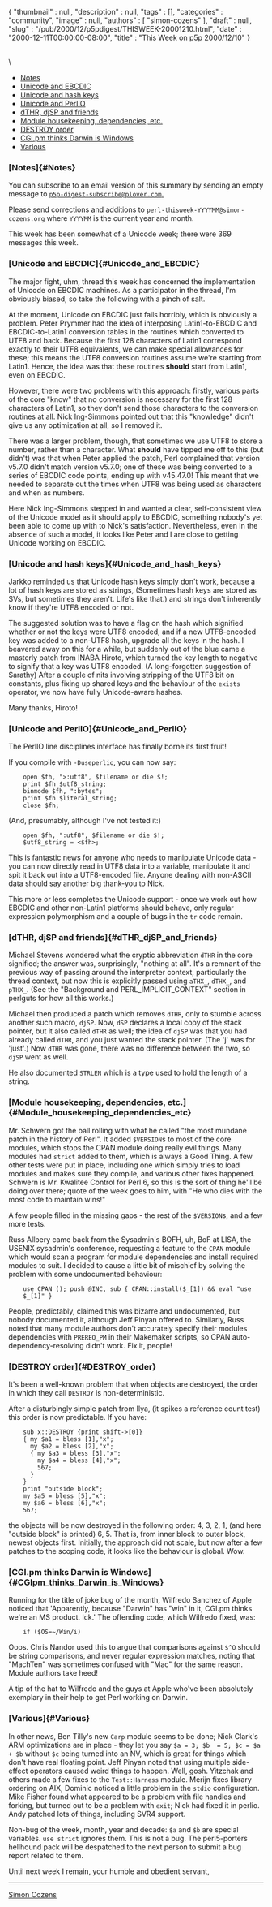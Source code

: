 {
   "thumbnail" : null,
   "description" : null,
   "tags" : [],
   "categories" : "community",
   "image" : null,
   "authors" : [
      "simon-cozens"
   ],
   "draft" : null,
   "slug" : "/pub/2000/12/p5pdigest/THISWEEK-20001210.html",
   "date" : "2000-12-11T00:00:00-08:00",
   "title" : "This Week on p5p 2000/12/10"
}



\
\

-   [Notes](http://www.plover.com/~mjd/misc/THISWEEK-20001210.html#Notes)
-   [Unicode and
    EBCDIC](http://www.plover.com/~mjd/misc/THISWEEK-20001210.html#Unicode_and_EBCDIC)
-   [Unicode and hash
    keys](http://www.plover.com/~mjd/misc/THISWEEK-20001210.html#Unicode_and_hash_keys)
-   [Unicode and
    PerlIO](http://www.plover.com/~mjd/misc/THISWEEK-20001210.html#Unicode_and_PerlIO)
-   [dTHR, djSP and
    friends](http://www.plover.com/~mjd/misc/THISWEEK-20001210.html#dTHR_djSP_and_friends)
-   [Module housekeeping, dependencies,
    etc.](http://www.plover.com/~mjd/misc/THISWEEK-20001210.html#Module_housekeeping_dependencies_etc)
-   [DESTROY
    order](http://www.plover.com/~mjd/misc/THISWEEK-20001210.html#DESTROY_order)
-   [CGI.pm thinks Darwin is
    Windows](http://www.plover.com/~mjd/misc/THISWEEK-20001210.html#CGIpm_thinks_Darwin_is_Windows)
-   [Various](http://www.plover.com/~mjd/misc/THISWEEK-20001210.html#Various)

### [Notes]{#Notes}

You can subscribe to an email version of this summary by sending an
empty message to
[`p5p-digest-subscribe@plover.com`.](mailto:p5p-digest-subscribe@plover.com)

Please send corrections and additions to
`perl-thisweek-YYYYMM@simon-cozens.org` where `YYYYMM` is the current
year and month.

This week has been somewhat of a Unicode week; there were 369 messages
this week.

### [Unicode and EBCDIC]{#Unicode_and_EBCDIC}

The major fight, uhm, thread this week has concerned the implementation
of Unicode on EBCDIC machines. As a participator in the thread, I'm
obviously biased, so take the following with a pinch of salt.

At the moment, Unicode on EBCDIC just fails horribly, which is obviously
a problem. Peter Prymmer had the idea of interposing Latin1-to-EBCDIC
and EBCDIC-to-Latin1 conversion tables in the routines which converted
to UTF8 and back. Because the first 128 characters of Latin1 correspond
exactly to their UTF8 equivalents, we can make special allowances for
these; this means the UTF8 conversion routines assume we're starting
from Latin1. Hence, the idea was that these routines **should** start
from Latin1, even on EBCDIC.

However, there were two problems with this approach: firstly, various
parts of the core "know" that no conversion is necessary for the first
128 characters of Latin1, so they don't send those characters to the
conversion routines at all. Nick Ing-Simmons pointed out that this
"knowledge" didn't give us any optimization at all, so I removed it.

There was a larger problem, though, that sometimes we use UTF8 to store
a number, rather than a character. What **should** have tipped me off to
this (but didn't) was that when Peter applied the patch, Perl complained
that version v5.7.0 didn't match version v5.7.0; one of these was being
converted to a series of EBCDIC code points, ending up with v45.47.0!
This meant that we needed to separate out the times when UTF8 was being
used as characters and when as numbers.

Here Nick Ing-Simmons stepped in and wanted a clear, self-consistent
view of the Unicode model as it should apply to EBCDIC, something
nobody's yet been able to come up with to Nick's satisfaction.
Nevertheless, even in the absence of such a model, it looks like Peter
and I are close to getting Unicode working on EBCDIC.

### [Unicode and hash keys]{#Unicode_and_hash_keys}

Jarkko reminded us that Unicode hash keys simply don't work, because a
lot of hash keys are stored as strings, (Sometimes hash keys are stored
as SVs, but sometimes they aren't. Life's like that.) and strings don't
inherently know if they're UTF8 encoded or not.

The suggested solution was to have a flag on the hash which signified
whether or not the keys were UTF8 encoded, and if a new UTF8-encoded key
was added to a non-UTF8 hash, upgrade all the keys in the hash. I
beavered away on this for a while, but suddenly out of the blue came a
masterly patch from INABA Hiroto, which turned the key length to
negative to signify that a key was UTF8 encoded. (A long-forgotten
suggestion of Sarathy) After a couple of nits involving stripping of the
UTF8 bit on constants, plus fixing up shared keys and the behaviour of
the `exists` operator, we now have fully Unicode-aware hashes.

Many thanks, Hiroto!

### [Unicode and PerlIO]{#Unicode_and_PerlIO}

The PerlIO line disciplines interface has finally borne its first fruit!

If you compile with `-Duseperlio`, you can now say:

        open $fh, ">:utf8", $filename or die $!;
        print $fh $utf8_string;
        binmode $fh, ":bytes";
        print $fh $literal_string;
        close $fh;

(And, presumably, although I've not tested it:)

        open $fh, ":utf8", $filename or die $!;
        $utf8_string = <$fh>;

This is fantastic news for anyone who needs to manipulate Unicode data -
you can now directly read in UTF8 data into a variable, manipulate it
and spit it back out into a UTF8-encoded file. Anyone dealing with
non-ASCII data should say another big thank-you to Nick.

This more or less completes the Unicode support - once we work out how
EBCDIC and other non-Latin1 platforms should behave, only regular
expression polymorphism and a couple of bugs in the `tr` code remain.

### [dTHR, djSP and friends]{#dTHR_djSP_and_friends}

Michael Stevens wondered what the cryptic abbreviation `dTHR` in the
core signified; the answer was, surprisingly, "nothing at all". It's a
remnant of the previous way of passing around the interpreter context,
particularly the thread context, but now this is explicitly passed using
`aTHX_`, `dTHX_`, and `pTHX_`. (See the "Background and
PERL\_IMPLICIT\_CONTEXT" section in perlguts for how all this works.)

Michael then produced a patch which removes `dTHR`, only to stumble
across another such macro, `djSP`. Now, `dSP` declares a local copy of
the stack pointer, but it also called `dTHR` as well; the idea of `djSP`
was that you had already called `dTHR`, and you just wanted the stack
pointer. (The 'j' was for 'just'.) Now `dTHR` was gone, there was no
difference between the two, so `djSP` went as well.

He also documented `STRLEN` which is a type used to hold the length of a
string.

### [Module housekeeping, dependencies, etc.]{#Module_housekeeping_dependencies_etc}

Mr. Schwern got the ball rolling with what he called "the most mundane
patch in the history of Perl". It added `$VERSION`s to most of the core
modules, which stops the CPAN module doing really evil things. Many
modules had `strict` added to them, which is always a Good Thing. A few
other tests were put in place, including one which simply tries to load
modules and makes sure they compile, and various other fixes happened.
Schwern is Mr. Kwalitee Control for Perl 6, so this is the sort of thing
he'll be doing over there; quote of the week goes to him, with "He who
dies with the most code to maintain wins!"

A few people filled in the missing gaps - the rest of the `$VERSION`s,
and a few more tests.

Russ Allbery came back from the Sysadmin's BOFH, uh, BoF at LISA, the
USENIX sysadmin's conference, requesting a feature to the `CPAN` module
which would scan a program for module dependencies and install required
modules to suit. I decided to cause a little bit of mischief by solving
the problem with some undocumented behaviour:

        use CPAN (); push @INC, sub { CPAN::install($_[1]) && eval "use
        $_[1]" }

People, predictably, claimed this was bizarre and undocumented, but
nobody documented it, although Jeff Pinyan offered to. Similarly, Russ
noted that many module authors don't accurately specify their modules
dependencies with `PREREQ_PM` in their Makemaker scripts, so CPAN
auto-dependency-resolving didn't work. Fix it, people!

### [DESTROY order]{#DESTROY_order}

It's been a well-known problem that when objects are destroyed, the
order in which they call `DESTROY` is non-deterministic.

After a disturbingly simple patch from Ilya, (it spikes a reference
count test) this order is now predictable. If you have:

        sub x::DESTROY {print shift->[0]}
        { my $a1 = bless [1],"x";
          my $a2 = bless [2],"x";
          { my $a3 = bless [3],"x";
            my $a4 = bless [4],"x";
            567;
          }
        }
        print "outside block";
        my $a5 = bless [5],"x";
        my $a6 = bless [6],"x";
        567;

the objects will be now destroyed in the following order: 4, 3, 2, 1,
(and here "outside block" is printed) 6, 5. That is, from inner block to
outer block, newest objects first. Initially, the approach did not
scale, but now after a few patches to the scoping code, it looks like
the behaviour is global. Wow.

### [CGI.pm thinks Darwin is Windows]{#CGIpm_thinks_Darwin_is_Windows}

Running for the title of joke bug of the month, Wilfredo Sanchez of
Apple noticed that 'Apparently, because "Darwin" has "win" in it, CGI.pm
thinks we're an MS product. Ick.' The offending code, which Wilfredo
fixed, was:

        if ($OS=~/Win/i)

Oops. Chris Nandor used this to argue that comparisons against `$^O`
should be string comparisons, and never regular expression matches,
noting that "MachTen" was sometimes confused with "Mac" for the same
reason. Module authors take heed!

A tip of the hat to Wilfredo and the guys at Apple who've been
absolutely exemplary in their help to get Perl working on Darwin.

### [Various]{#Various}

In other news, Ben Tilly's new `Carp` module seems to be done; Nick
Clark's ARM optimizations are in place - they let you say
`$a = 3; $b  = 5; $c = $a + $b` without `$c` being turned into an NV,
which is great for things which don't have real floating point. Jeff
Pinyan noted that using multiple side-effect operators caused weird
things to happen. Well, gosh. Yitzchak and others made a few fixes to
the `Test::Harness` module. Merijn fixes library ordering on AIX,
Dominic noticed a little problem in the `stdio` configuration. Mike
Fisher found what appeared to be a problem with file handles and
forking, but turned out to be a problem with `exit`; Nick had fixed it
in perlio. Andy patched lots of things, including SVR4 support.

Non-bug of the week, month, year and decade: `$a` and `$b` are special
variables. `use strict` ignores them. This is not a bug. The
perl5-porters hellhound pack will be despatched to the next person to
submit a bug report related to them.

Until next week I remain, your humble and obedient servant,

------------------------------------------------------------------------

[Simon Cozens](mailto:simon@brecon.co.uk)
